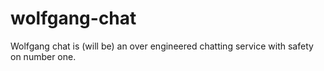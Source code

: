 # wolfgang-chat
Wolfgang chat is (will be) an over engineered chatting service with safety on number one.
